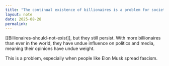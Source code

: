 ```yaml
---
title: "The continual existence of billionaires is a problem for society"
layout: note
date: 2025-08-28
permalink:
---
```

[[Billionaires-should-not-exist]], but they still persist. With more billionaires than ever in the world, they have undue influence on politics and media, meaning their opinions have undue weight. 

This is a problem, especially when people like Elon Musk spread fascism.

